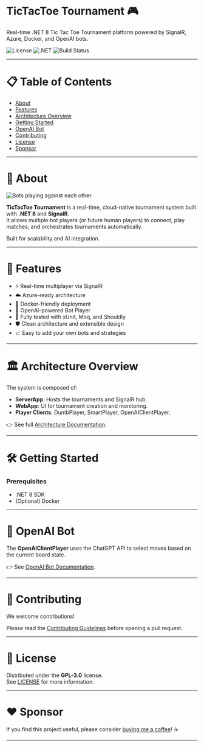 # TicTacToe Tournament 🎮

Real-time .NET 8 Tic Tac Toe Tournament platform powered by SignalR, Azure, Docker, and OpenAI bots.

![License](https://img.shields.io/github/license/rzavalik/TicTacToe.Tournament?color=blue)
![.NET](https://img.shields.io/badge/.NET-8.0-blue)
![Build Status](https://img.shields.io/github/actions/workflow/status/rzavalik/TicTacToe.Tournament/ci.yml?branch=main)

---

# 📋 Table of Contents
- [About](#about)
- [Features](#features)
- [Architecture Overview](#architecture-overview)
- [Getting Started](#getting-started)
- [OpenAI Bot](#openai-bot)
- [Contributing](#contributing)
- [License](#license)
- [Sponsor](#sponsor)

---

# 📖 About

![Bots playing against each other](https://github.com/user-attachments/assets/24b26135-a5b2-4b31-8f95-50ea728a7d96)

**TicTacToe Tournament** is a real-time, cloud-native tournament system built with **.NET 8** and **SignalR**.  
It allows multiple bot players (or future human players) to connect, play matches, and orchestrates tournaments automatically.

Built for scalability and AI integration.

---

# 🚀 Features

- ⚡ Real-time multiplayer via SignalR
- ☁️ Azure-ready architecture
- 🐳 Docker-friendly deployment
- 🧠 OpenAI-powered Bot Player
- 🎯 Fully tested with xUnit, Moq, and Shouldly
- 🛡️ Clean architecture and extensible design
- 📈 Easy to add your own bots and strategies

---

# 🏛️ Architecture Overview

The system is composed of:
- **ServerApp**: Hosts the tournaments and SignalR hub.
- **WebApp**: UI for tournament creation and monitoring.
- **Player Clients**: DumbPlayer, SmartPlayer, OpenAIClientPlayer.

👉 See full [Architecture Documentation](./docs/architecture.md).

---

# 🛠️ Getting Started

### Prerequisites
- .NET 8 SDK
- (Optional) Docker

---

# 🧠 OpenAI Bot

The **OpenAIClientPlayer** uses the ChatGPT API to select moves based on the current board state.

👉 See [OpenAI Bot Documentation](./docs/openai-bot.md).

---

# 🤝 Contributing

We welcome contributions!

Please read the [Contributing Guidelines](./CONTRIBUTING.md) before opening a pull request.

---

# 📝 License

Distributed under the **GPL-3.0** license.  
See [LICENSE](./LICENSE) for more information.

---

# ❤️ Sponsor

If you find this project useful, please consider [buying me a coffee](https://www.buymeacoffee.com/rzavalik)! ☕

---
